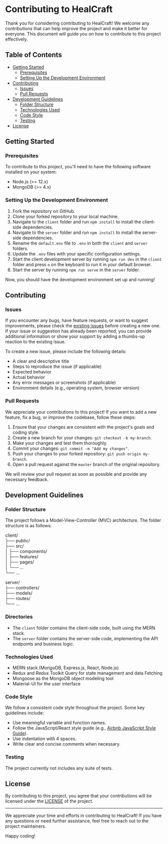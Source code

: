 # Contributing to HealCraft

Thank you for considering contributing to HealCraft! We welcome any contributions that can help improve the project and make it better for everyone. This document will guide you on how to contribute to this project effectively.

## Table of Contents

- [Getting Started](#getting-started)
  - [Prerequisites](#prerequisites)
  - [Setting Up the Development Environment](#setting-up-the-development-environment)
- [Contributing](#contributing)
  - [Issues](#issues)
  - [Pull Requests](#pull-requests)
- [Development Guidelines](#development-guidelines)
  - [Folder Structure](#folder-structure)
  - [Technologies Used](#technologies-used)
  - [Code Style](#code-style)
  - [Testing](#testing)
- [License](#license)

## Getting Started

### Prerequisites

To contribute to this project, you'll need to have the following software installed on your system:

- Node.js (>= 12.x)
- MongoDB (>= 4.x)

### Setting Up the Development Environment

1. Fork the repository on GitHub.
2. Clone your forked repository to your local machine.
3. Navigate to the `client` folder and run `npm install` to install the client-side dependencies.
4. Navigate to the `server` folder and run `npm install` to install the server-side dependencies.
5. Rename the `default.env` file to `.env` in both the `client` and `server` folders.
6. Update the `.env` files with your specific configuration settings.
7. Start the client development server by running `npm run dev` in the `client` folder and press `o` on the keyboard to run it in your default browser.
8. Start the server by running `npm run serve` in the `server` folder.

Now, you should have the development environment set up and running!

## Contributing

### Issues

If you encounter any bugs, have feature requests, or want to suggest improvements, please check the [existing issues](https://github.com/sharif-minhaz/mediaid/issues) before creating a new one. If your issue or suggestion has already been reported, you can provide additional information or show your support by adding a thumbs-up reaction to the existing issue.

To create a new issue, please include the following details:

- A clear and descriptive title
- Steps to reproduce the issue (if applicable)
- Expected behavior
- Actual behavior
- Any error messages or screenshots (if applicable)
- Environment details (e.g., operating system, browser version)

### Pull Requests

We appreciate your contributions to this project! If you want to add a new feature, fix a bug, or improve the codebase, follow these steps:

1. Ensure that your changes are consistent with the project's goals and coding style.
2. Create a new branch for your changes: `git checkout -b my-branch`.
3. Make your changes and test them thoroughly.
4. Commit your changes: `git commit -m "Add my changes"`.
5. Push your changes to your forked repository: `git push origin my-branch`.
6. Open a pull request against the `master` branch of the original repository.

We will review your pull request as soon as possible and provide any necessary feedback.

## Development Guidelines

### Folder Structure

The project follows a Model-View-Controller (MVC) architecture. The folder structure is as follows:

client/<br>
├── public/<br>
├── src/<br>
│ ├── components/<br>
│ ├── features/<br>
│ ├── pages/<br>
│ └── ...<br>
└── ...<br>

server/<br>
├── controllers/<br>
├── models/<br>
├── routes/<br>
└── ...<br>

### Directories
- The `client` folder contains the client-side code, built using the MERN stack.
- The `server` folder contains the server-side code, implementing the API endpoints and business logic.

### Technologies Used

- MERN stack (MongoDB, Express.js, React, Node.js)
- Redux and Redux Toolkit Query for state management and data Fetching
- Mongoose as the MongoDB object modeling tool
- Material-UI for the user interface

### Code Style

We follow a consistent code style throughout the project. Some key guidelines include:

- Use meaningful variable and function names.
- Follow the JavaScript/React style guide (e.g., [Airbnb JavaScript Style Guide](https://github.com/airbnb/javascript)).
- Use indentation with 4 spaces.
- Write clear and concise comments when necessary.

### Testing

The project currently not includes any suite of tests.

## License

By contributing to this project, you agree that your contributions will be licensed under the [LICENSE](LICENSE) of the project.

---

We appreciate your time and efforts in contributing to HealCraft! If you have any questions or need further assistance, feel free to reach out to the project maintainers.

Happy coding!
